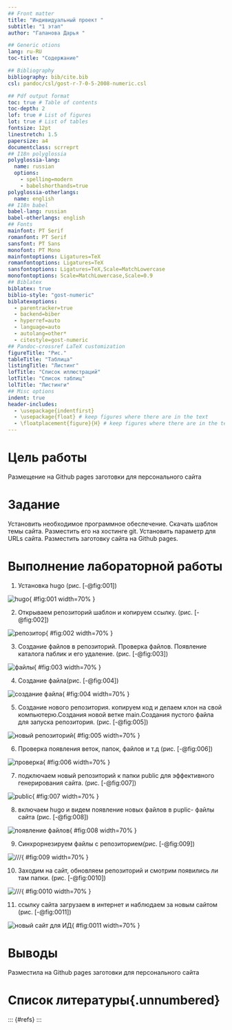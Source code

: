 ```yaml
---
## Front matter
title: "Индивидуальный проект "
subtitle: "1 этап"
author: "Галанова Дарья "

## Generic otions
lang: ru-RU
toc-title: "Содержание"

## Bibliography
bibliography: bib/cite.bib
csl: pandoc/csl/gost-r-7-0-5-2008-numeric.csl

## Pdf output format
toc: true # Table of contents
toc-depth: 2
lof: true # List of figures
lot: true # List of tables
fontsize: 12pt
linestretch: 1.5
papersize: a4
documentclass: scrreprt
## I18n polyglossia
polyglossia-lang:
  name: russian
  options:
	- spelling=modern
	- babelshorthands=true
polyglossia-otherlangs:
  name: english
## I18n babel
babel-lang: russian
babel-otherlangs: english
## Fonts
mainfont: PT Serif
romanfont: PT Serif
sansfont: PT Sans
monofont: PT Mono
mainfontoptions: Ligatures=TeX
romanfontoptions: Ligatures=TeX
sansfontoptions: Ligatures=TeX,Scale=MatchLowercase
monofontoptions: Scale=MatchLowercase,Scale=0.9
## Biblatex
biblatex: true
biblio-style: "gost-numeric"
biblatexoptions:
  - parentracker=true
  - backend=biber
  - hyperref=auto
  - language=auto
  - autolang=other*
  - citestyle=gost-numeric
## Pandoc-crossref LaTeX customization
figureTitle: "Рис."
tableTitle: "Таблица"
listingTitle: "Листинг"
lofTitle: "Список иллюстраций"
lotTitle: "Список таблиц"
lolTitle: "Листинги"
## Misc options
indent: true
header-includes:
  - \usepackage{indentfirst}
  - \usepackage{float} # keep figures where there are in the text
  - \floatplacement{figure}{H} # keep figures where there are in the text
---
```


# Цель работы

Размещение на Github pages заготовки для персонального сайта

# Задание

Установить необходимое программное обеспечение.
Скачать шаблон темы сайта.
Разместить его на хостинге git.
Установить параметр для URLs сайта.
Разместить заготовку сайта на Github pages.


# Выполнение лабораторной работы

1. Установка hugo (рис. [-@fig:001])

![hugo](image/1.png){ #fig:001 width=70% }

2. Открываем репозиторий шаблон и копируем ссылку. (рис. [-@fig:002])

![репозитор](image/2.png){ #fig:002 width=70% }

3. Создание файлов в репозиторий. Проверка файлов. Появление каталога паблик и его удаление. (рис. [-@fig:003])

![файлы](image/3.png){ #fig:003 width=70% }

4. Создание файла(рис. [-@fig:004])

![создание файла](image/4.png){ #fig:004 width=70% }

5. Создание нового репозитория. копируем код и делаем клон на свой компьютерю.Создания новой ветке  main.Создания пустого файла для запуска репозитория. (рис. [-@fig:005])

![новый репозиторий](image/5.png){ #fig:005 width=70% }

6. Проверка появления веток, папок, файлов  и т.д  (рис. [-@fig:006])

![проверка](image/6.png){ #fig:006 width=70% }

7. подключаем новый репозиторий к папки  public  для эффективного генерирования сайта. (рис. [-@fig:007])

![public](image/7.png){ #fig:007 width=70% }

8. включаем hugo  и видем появление новых файлов в puplic- файлы сайта (рис. [-@fig:008])

![появление файлов](image/8.png){ #fig:008 width=70% }

9. Синхрорнезируем файлы с репозиторием(рис. [-@fig:009])

![///](image/9.png){ #fig:009 width=70% }

10. Заходим на сайт, обновляем репозиторий  и смотрим появились ли там папки. (рис. [-@fig:0010])

![///](image/10.png){ #fig:0010 width=70% }

11. ссылку сайта загрузаем в интернет и наблюдаем за новым сайтом (рис. [-@fig:0011])

![новый сайт для ИД](image/11.png){ #fig:0011 width=70% }

# Выводы

Разместила на Github pages заготовки для персонального сайта

# Список литературы{.unnumbered}

::: {#refs}
:::
